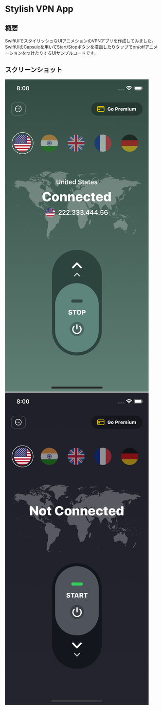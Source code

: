 # Stylish VPN App
## 概要
SwiftUIでスタイリッシュなUIアニメションのVPNアプリを作成してみました。
SwiftUIのCapsuleを用いてStart/Stopボタンを描画したりタップでon/offアニメーションをつけたりするUIサンプルコードです。

## スクリーンショット
![header](./screen1.png) ![header](./screen2.png)


